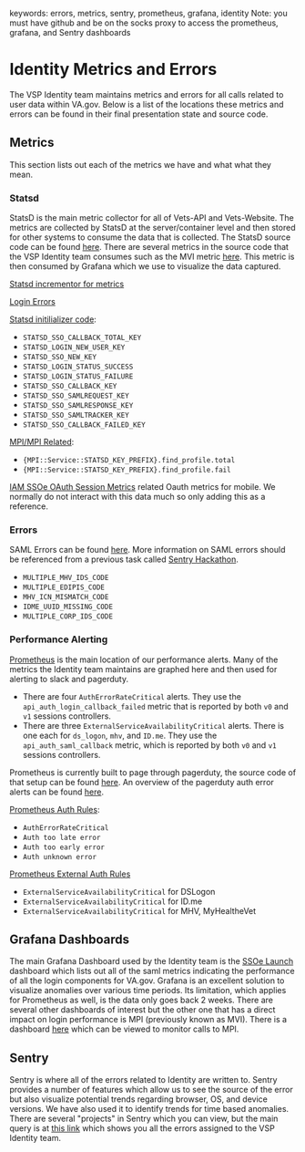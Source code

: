 keywords: errors, metrics, sentry, prometheus, grafana, identity
Note: you must have github and be on the socks proxy to access the prometheus, grafana, and Sentry dashboards

# Identity Metrics and Errors

The VSP Identity team maintains metrics and errors for all calls related to user data within VA.gov. Below is a list of the locations these metrics and errors can be found in their final presentation state and source code.

## Metrics
This section lists out each of the metrics we have and what what they mean.

### Statsd
StatsD is the main metric collector for all of Vets-API and Vets-Website. The metrics are collected by StatsD at the server/container level and then stored for other systems to consume the data that is collected. The StatsD source code can be found [here](https://github.com/department-of-veterans-affairs/vets-api/blob/master/config/initializers/statsd.rb). There are several metrics in the source code that the VSP Identity team consumes such as the MVI metric [here](https://github.com/department-of-veterans-affairs/vets-api/blob/20b86216ab85a66d2b97de1448111f2e59e240f8/config/initializers/statsd.rb#L100). This metric is then consumed by Grafana which we use to visualize the data captured.

[Statsd incrementor for metrics](https://github.com/department-of-veterans-affairs/vets-api/blob/master/lib/common/client/concerns/monitoring.rb#L21)

[Login Errors](https://github.com/department-of-veterans-affairs/vets-api/blob/52da457e7a4b27120088fd429437bc6d56268b1d/config/initializers/statsd.rb#L31)

[Statsd initilializer code](https://github.com/department-of-veterans-affairs/vets-api/blob/master/config/initializers/statsd.rb):
- `STATSD_SSO_CALLBACK_TOTAL_KEY`
- `STATSD_LOGIN_NEW_USER_KEY`
- `STATSD_SSO_NEW_KEY`
- `STATSD_LOGIN_STATUS_SUCCESS`
- `STATSD_LOGIN_STATUS_FAILURE`
- `STATSD_SSO_CALLBACK_KEY`
- `STATSD_SSO_SAMLREQUEST_KEY`
- `STATSD_SSO_SAMLRESPONSE_KEY`
- `STATSD_SSO_SAMLTRACKER_KEY`
- `STATSD_SSO_CALLBACK_FAILED_KEY`

[MPI/MPI Related](https://github.com/department-of-veterans-affairs/vets-api/blob/9c908c868e8d1cc5d28f148696baf0df6f1ab8e0/config/initializers/statsd.rb#L100):
- `{MPI::Service::STATSD_KEY_PREFIX}.find_profile.total`
- `{MPI::Service::STATSD_KEY_PREFIX}.find_profile.fail`

[IAM SSOe OAuth Session Metrics](https://github.com/department-of-veterans-affairs/vets-api/blob/9c908c868e8d1cc5d28f148696baf0df6f1ab8e0/config/initializers/statsd.rb#L224) related Oauth metrics for mobile. We normally do not interact with this data much so only adding this as a reference.

### Errors
SAML Errors can be found [here](https://github.com/department-of-veterans-affairs/vets-api/blob/lib/saml/errors.rb#L15). More information on SAML errors should be referenced from a previous task called [Sentry Hackathon](https://github.com/department-of-veterans-affairs/va.gov-team/tree/joeniquette-identityerrorsmetrics-1/teams/vsp/teams/identity/Sentry%20Hackathon%202020).
- `MULTIPLE_MHV_IDS_CODE`
- `MULTIPLE_EDIPIS_CODE`
- `MHV_ICN_MISMATCH_CODE`
- `IDME_UUID_MISSING_CODE`
- `MULTIPLE_CORP_IDS_CODE`

### Performance Alerting
[Prometheus](http://prometheus-prod.vfs.va.gov:9090/prometheus/alerts) is the main location of our performance alerts. Many of the metrics the Identity team maintains are graphed here and then used for alerting to slack and pagerduty.

  - There are four `AuthErrorRateCritical` alerts. They use the `api_auth_login_callback_failed` metric that is reported by both `v0` and `v1` sessions controllers.
  - There are three `ExternalServiceAvailabilityCritical` alerts. There is one each for `ds_logon`, `mhv`, and `ID.me`. They use the `api_auth_saml_callback` metric, which is reported by both `v0` and `v1` sessions controllers.

Prometheus is currently built to page through pagerduty, the source code of that setup can be found [here](https://github.com/department-of-veterans-affairs/devops/blob/master/ansible/deployment/config/prometheus/alertmanager.yml.j2).
An overview of the pagerduty auth error alerts can be found [here](https://github.com/department-of-veterans-affairs/va.gov-team-sensitive/blob/master/OnCall/alerts.md#autherrorratecritical).

[Prometheus Auth Rules](https://github.com/department-of-veterans-affairs/devops/blob/master/ansible/deployment/config/prometheus/rules/auth.rules):
- `AuthErrorRateCritical`
- `Auth too late error`
- `Auth too early error`
- `Auth unknown error`

[Prometheus External Auth Rules](https://github.com/department-of-veterans-affairs/devops/blob/master/ansible/deployment/config/prometheus/rules/external_service.rules.j2#L126-L133)
- `ExternalServiceAvailabilityCritical` for DSLogon
- `ExternalServiceAvailabilityCritical` for ID.me
- `ExternalServiceAvailabilityCritical` for MHV, MyHealtheVet

## Grafana Dashboards

The main Grafana Dashboard used by the Identity team is the [SSOe Launch](http://grafana.vfs.va.gov/d/ioicprRMk/ssoe-launch?orgId=1&from=now-24h&to=now) dashboard which lists out all of the saml metrics indicating the performance of all the login components for VA.gov. Grafana is an excellent solution to visualize anomalies over various time periods. Its limitation, which applies for Prometheus as well, is the data only goes back 2 weeks. There are several other dashboards of interest but the other one that has a direct impact on login performance is MPI (previously known as MVI). There is a dashboard [here](http://grafana.vfs.va.gov/d/000000062/mvi?orgId=1&from=now-24h&to=now) which can be viewed to monitor calls to MPI.

## Sentry

Sentry is where all of the errors related to Identity are written to. Sentry provides a number of features which allow us to see the source of the error but also visualize potential trends regarding browser, OS, and device versions. We have also used it to identify trends for time based anomalies. There are several "projects" in Sentry which you can view, but the main query is at [this link](http://sentry.vfs.va.gov/organizations/vsp/issues/?project=-1&query=is%3Aunresolved+assigned%3A%23vsp-identity&statsPeriod=14d) which shows you all the errors assigned to the VSP Identity team.
